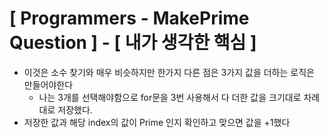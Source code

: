 # [ Programmers - MakePrime Question ] - [ 내가 생각한 핵심 ]
>
* 이것은 소수 찾기와 매우 비슷하지만 한가지 다른 점은 3가지 값을 더하는 로직은 만들어야한다
  - 나는 3개를 선택해야함으로  for문을 3번 사용해서 다 더한 값을 크기대로 차례대로 저장했다. 
* 저장한 값과 해당 index의 값이 Prime 인지 확인하고 맞으면 값을 +1했다 

